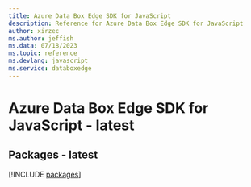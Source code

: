 ```yaml
---
title: Azure Data Box Edge SDK for JavaScript
description: Reference for Azure Data Box Edge SDK for JavaScript
author: xirzec
ms.author: jeffish
ms.data: 07/18/2023
ms.topic: reference
ms.devlang: javascript
ms.service: databoxedge
---
```

# Azure Data Box Edge SDK for JavaScript - latest
## Packages - latest
[!INCLUDE [packages](data-box-edge-index.md)]
